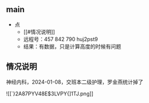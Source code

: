 

## main

- 点
	- [[#情况说明]]
	- 远程号：457 842 790  huj2pst9
	- 结果：有数据，只是计算高度的时候有问题



## 情况说明

神经内科，2024-01-08，交班本二级护理，罗金燕统计掉了

![[`}2A87PYV48E$3LVPY{]1TJ.png]]